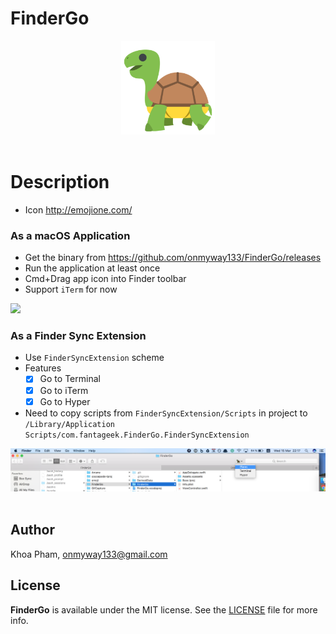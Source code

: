 # FinderGo

<div align = "center">
<img src="Images/Icon.png" width="150" height="150" />
<br>
<br>
</div>

# Description

- Icon http://emojione.com/

### As a macOS Application

- Get the binary from https://github.com/onmyway133/FinderGo/releases
- Run the application at least once
- Cmd+Drag app icon into Finder toolbar
- Support `iTerm` for now

![](Images/go1.gif)

### As a Finder Sync Extension

- Use `FinderSyncExtension` scheme
- Features
	- [x] Go to Terminal
	- [x] Go to iTerm
	- [x] Go to Hyper

- Need to copy scripts from `FinderSyncExtension/Scripts` in project to `/Library/Application Scripts/com.fantageek.FinderGo.FinderSyncExtension`

<div align = "center">
<img src="Images/screenshot2.png" />
<br>
<br>
</div>

## Author

Khoa Pham, onmyway133@gmail.com

## License

**FinderGo** is available under the MIT license. See the [LICENSE](https://github.com/onmyway133/FinderGo/blob/master/LICENSE.md) file for more info.
